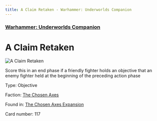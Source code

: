 ```yaml
---
title: A Claim Retaken - Warhammer: Underworlds Companion
---
```


### [Warhammer: Underworlds Companion](https://guidokessels.github.io/wh-underworlds)

  

# A Claim Retaken

![A Claim Retaken](https://warhammerunderworlds.com/wp-content/uploads/sites/6/2018/02/117_ENG.png)

Score this in an end phase if a friendly fighter holds an objective that an enemy fighter held at the beginning of the preceding action phase

Type: Objective

Faction: [The Chosen Axes](https://guidokessels.github.io/wh-underworlds/factions/the-chosen-axes)

Found in: [The Chosen Axes Expansion](https://guidokessels.github.io/wh-underworlds/locations/the-chosen-axes-expansion)

Card number: 117
